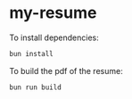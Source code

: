 # my-resume

To install dependencies:

```bash
bun install
```

To build the pdf of the resume:

```bash
bun run build
```
